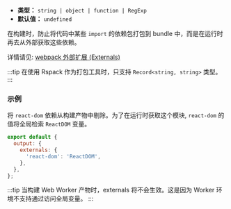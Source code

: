 - **类型：** `string | object | function | RegExp`
- **默认值：** `undefined`

在构建时，防止将代码中某些 `import` 的依赖包打包到 bundle 中，而是在运行时再去从外部获取这些依赖。

详情请见: [webpack 外部扩展 (Externals)](https://webpack.docschina.org/configuration/externals/)

:::tip
在使用 Rspack 作为打包工具时，只支持 `Record<string, string>` 类型。
:::

### 示例

将 `react-dom` 依赖从构建产物中剔除。为了在运行时获取这个模块, `react-dom` 的值将全局检索 `ReactDOM` 变量。

```js
export default {
  output: {
    externals: {
      'react-dom': 'ReactDOM',
    },
  },
};
```

:::tip
当构建 Web Worker 产物时，externals 将不会生效。这是因为 Worker 环境不支持通过访问全局变量。
:::
